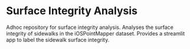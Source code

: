 # Surface Integrity Analysis

Adhoc repository for surface integrity analysis.
Analyses the surface integrity of sidewalks in the iOSPointMapper dataset. 
Provides a streamlit app to label the sidewalk surface integrity.